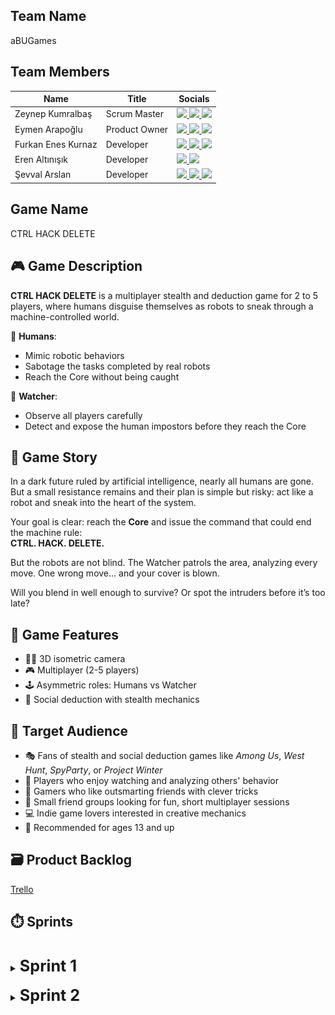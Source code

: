 ## Team Name
aBUGames

## Team Members

| Name               | Title          | Socials                                                                                                                                                                                                                                                                                                                                                                                                                                                                    |
|--------------------|----------------|----------------------------------------------------------------------------------------------------------------------------------------------------------------------------------------------------------------------------------------------------------------------------------------------------------------------------------------------------------------------------------------------------------------------------------------------------------------------------|
| Zeynep Kumralbaş   | Scrum Master   | <a href="https://www.linkedin.com/in/zeynep-kumralbas/"><img src="https://cdn.jsdelivr.net/gh/devicons/devicon/icons/linkedin/linkedin-original.svg" width="24"/>                  <a href="https://github.com/ZeynepKumralbas"><img src="https://cdn.jsdelivr.net/gh/devicons/devicon/icons/github/github-original.svg" width="24"/>       <a href="https://zeynepkumralbas.itch.io/"><img src="https://static.itch.io/images/itchio-textless-black.svg" width="24"/></a> |
| Eymen Arapoğlu     | Product Owner  | <a href="https://www.linkedin.com/in/eymen-arapo%C4%9Flu-3543a8262/"><img src="https://cdn.jsdelivr.net/gh/devicons/devicon/icons/linkedin/linkedin-original.svg" width="24"/>     <a href="https://github.com/Eymen179"><img src="https://cdn.jsdelivr.net/gh/devicons/devicon/icons/github/github-original.svg" width="24"/>              <a href="https://eymen179.itch.io/"><img src="https://static.itch.io/images/itchio-textless-black.svg" width="24"/></a>        |
| Furkan Enes Kurnaz | Developer      | <a href="https://www.linkedin.com/in/furkan-enes-kurnaz-906999236/"><img src="https://cdn.jsdelivr.net/gh/devicons/devicon/icons/linkedin/linkedin-original.svg" width="24"/>      <a href="https://github.com/FurkanEnesKurnaz"><img src="https://cdn.jsdelivr.net/gh/devicons/devicon/icons/github/github-original.svg" width="24"/>      <a href="https://furkankurnaz.itch.io/"><img src="https://static.itch.io/images/itchio-textless-black.svg" width="24"/></a>    |
| Eren Altınışık     | Developer      | <a href="https://www.linkedin.com/in/erenaltinisik/"><img src="https://cdn.jsdelivr.net/gh/devicons/devicon/icons/linkedin/linkedin-original.svg" width="24"/>                     <a href="https://github.com/goldenlight97"><img src="https://cdn.jsdelivr.net/gh/devicons/devicon/icons/github/github-original.svg" width="24"/>                                                                                                                                        |
| Şevval Arslan      | Developer      | <a href="https://www.linkedin.com/in/%C5%9Fevval-arslan-039526256/"><img src="https://cdn.jsdelivr.net/gh/devicons/devicon/icons/linkedin/linkedin-original.svg" width="24"/>      <a href="http://github.com/iamsevval"><img src="https://cdn.jsdelivr.net/gh/devicons/devicon/icons/github/github-original.svg" width="24"/>              <a href="https://sevvalarslan.itch.io"><img src="https://static.itch.io/images/itchio-textless-black.svg" width="24"/></a>     |


## Game Name
CTRL HACK DELETE

## 🎮 Game Description
**CTRL HACK DELETE** is a multiplayer stealth and deduction game  for 2 to 5 players, where humans disguise themselves as robots to sneak through a machine-controlled world.

👤 **Humans**:
- Mimic robotic behaviors
- Sabotage the tasks completed by real robots
- Reach the Core without being caught

🔎 **Watcher**:
- Observe all players carefully
- Detect and expose the human impostors before they reach the Core

## 📖 Game Story
In a dark future ruled by artificial intelligence, nearly all humans are gone.  
But a small resistance remains  and their plan is simple but risky: act like a robot and sneak into the heart of the system.

Your goal is clear: reach the **Core** and issue the command that could end the machine rule:  
**CTRL. HACK. DELETE.**

But the robots are not blind. The Watcher patrols the area, analyzing every move. 
One wrong move... and your cover is blown.

Will you blend in well enough to survive? Or spot the intruders before it’s too late?

## 🧩 Game Features
- 🧍‍♂️ 3D isometric camera  
- 🎮 Multiplayer (2-5 players)
- 🕹️ Asymmetric roles: Humans vs Watcher
- 🧠 Social deduction with stealth mechanics

## 🎯 Target Audience
- 🎭 Fans of stealth and social deduction games like *Among Us*, *West Hunt*, *SpyParty*, or *Project Winter*  
- 👀 Players who enjoy watching and analyzing others' behavior  
- 🧠 Gamers who like outsmarting friends with clever tricks  
- 👥 Small friend groups looking for fun, short multiplayer sessions  
- 💻 Indie game lovers interested in creative mechanics  
- 🔞 Recommended for ages 13 and up

## 🗃️ Product Backlog
[Trello](https://trello.com/invite/b/68582bb91c557a8922e77594/ATTIdcd19b358bfb2d774811755d1cf56501AEFE1FCE/yzta-bootcamp)

## ⏱️ Sprints
<br/>
<details>
  <summary><span style="font-size: 1.8em; font-weight: bold;"><strong> Sprint 1 </strong> </span></summary>
  <br/>

  <span style="font-size: 1.3em; font-weight: bold;"><strong>Sprint Notes:</strong></span>
  <ul>
    <li>The first sprint runs from 21.06.2025 to 06.07.2025.</li>
    <li>The team will spend the first 4 days deciding on the game and its core concept. Once finalized, development tasks will begin.</li>
    <li>WhatsApp is chosen for daily communication, and Slack will be used for meetings.</li>
    <li>Trello is selected as the project management tool.</li>
    <li>The Unity version 2022.3.62f1 is selected for development.</li>
    <li>All project-related documents-such as the GDD, assets, and useful tutorial links-are being collected in a shared drive, which will be made available here at the end of the project.</li>
    <li>Responsibilities, including coding/development and design tasks, are assigned and shared among team members for this sprint.</li>
      <li>
      The goals for this sprint include:
      <ul>
        <li>Finding character and environment assets related to the game concept,</li>
        <li>Setting up the multiplayer system and enabling 2-player control,</li>
        <li>Developing NPCs that move around randomly,</li>
        <li>Designing a basic game scene, and</li>
        <li>Creating the main menu.</li>
      </ul>
    </li>
    <li>
      By the end of the sprint, the team aims to deliver a playable multiplayer prototype, featuring:
      <ul>
        <li>Basic assets,</li>
        <li>A functional main menu, and</li>
        <li>NPCs that wander randomly within the game scene.</li>
      </ul>
    </li>
    <li> Potential risks include slower progress from team members who are currently working or attending job interviews.
    </li>
    <li>
      Project Structure & Planning:
      <ul>
        <li>User personas and user stories are documented alongside the project backlog in Trello.</li>
        <li>Each user story is linked to a user persona; each task is associated with a specific user story.</li>
        <li>All tasks are assigned to one of the three sprints based on development priorities.</li>
      </ul>
    </li>
  </ul>

  <span style="font-size: 1.3em; font-weight: bold;"><strong>Estimated Points to Complete:</strong></span>
    38/164

  <span style="font-size: 1.3em; font-weight: bold;"><strong>Point Completion Logic:</strong></span>
  To estimate the effort required for each task, we adopted the Fibonacci-based point system (1, 2, 3, 5, 8). We chose this approach because it effectively captures the relative complexity and inherent uncertainty of tasks better than strict time-based estimates.
  As a newly formed team working with unfamiliar systems-such as multiplayer networking, NPC behaviors, and synchronized interactions-we anticipate unpredictability in assessing task difficulty. The Fibonacci sequence’s increasing gaps allow us to naturally express this uncertainty by giving larger tasks proportionally greater weight.
  This method also promotes better communication and shared understanding within the team, as it encourages discussion about task scope and complexity rather than exact time predictions, which are often unreliable in our context. By focusing on relative effort instead of absolute hours, we can plan sprints more clearly, balance workloads more effectively, and adapt quickly as our knowledge improves throughout development.
  Overall, Fibonacci estimation aligns well with our team’s experience level and project nature, making it a practical and flexible choice for managing effort estimation.    

  <span style="font-size: 1.3em; font-weight: bold;"><strong>Daily Scrum:</strong></span>
  Daily updates and quick discussions are shared through WhatsApp, and meetings take place on Slack. <a href="https://github.com/ZeynepKumralbas/CtrlHackDelete/tree/main/ProjectManagement/Sprint1/DailyScrum" target="_blank">Sprint 1 Daily Scrum</a>

  <span style="font-size: 1.3em; font-weight: bold;"><strong>Sprint Board Update:</strong></span>
  Task categories on the Trello board are color-coded for clarity:

  <p align="center">
    <img src="https://raw.githubusercontent.com/ZeynepKumralbas/CtrlHackDelete/refs/heads/main/ProjectManagement/Sprint1/TrelloBoard/ColorLegend.png" alt="Trello Board Color Legend" style="width:50%;"  />
    <br/><em>Figure 1.1: Trello Board Color Legend</em>
  </p>

  <p align="center">
    <img src="https://raw.githubusercontent.com/ZeynepKumralbas/CtrlHackDelete/main/ProjectManagement/Sprint1/TrelloBoard/TrelloBoardUpdate.png" alt="Trello Board" width="400" />
    <br/><em>Figure 1.2: Trello Board</em>
  </p>

  <br/>
  <span style="font-size: 1.3em; font-weight: bold;"><strong>Game Status Screenshots:</strong></span>
  <br/>
  <br/>
  <p align="center">
    <img src="https://raw.githubusercontent.com/ZeynepKumralbas/CtrlHackDelete/main/ProjectManagement/Sprint1/GameStatusScreenshots/RobotAsset.png" alt="Robot Asset" width="400" />
    <br/><em>Figure 1.3: Robot Asset</em>
  </p>

  <p align="center">
    <img src="https://raw.githubusercontent.com/ZeynepKumralbas/CtrlHackDelete/main/ProjectManagement/Sprint1/GameStatusScreenshots/MenuFindRoom.png" alt="Find Room" width="400"/>
    <br/><em>Figure 1.4: Find Room Menu</em>
  </p>

  <p align="center">
    <img src="https://raw.githubusercontent.com/ZeynepKumralbas/CtrlHackDelete/main/ProjectManagement/Sprint1/GameStatusScreenshots/MenuTeamSelection.png" alt="Team Selection Menu" width="400"/>
    <br/><em>Figure 1.5: Team Selection Menu</em>
  </p>

  <p align="center">
    <img src="https://raw.githubusercontent.com/ZeynepKumralbas/CtrlHackDelete/main/ProjectManagement/Sprint1/GameStatusScreenshots/GameWith2OnlinePlayers.png" alt="Game Scene with 2 Online Players" width="400"/>
    <br/><em>Figure 1.6: Game Scene with 2 Online Players</em>
  </p>

  <p align="center">
    <img src="https://raw.githubusercontent.com/ZeynepKumralbas/CtrlHackDelete/main/ProjectManagement/Sprint1/GameStatusScreenshots/NPCsWanderingAround.png" alt="NPCs Wandering Around" width="400"/>
    <br/><em>Figure 1.7: NPCs Wandering Around</em>
  </p>
    
  <br/>
  <span style="font-size: 1.3em; font-weight: bold;"><strong>Sprint Review:</strong></span>
  During Sprint 1, the team aimed to build the foundation of the game by setting up the multiplayer infrastructure, implementing character control, NPC movement, developing the team selection menu, and designing the main menu.
  Most of the planned goals were successfully completed and integrated into a playable prototype. Minor bugs remain, which will be addressed in Sprint 2.
  Due to limited availability of some team members, caused by ongoing work or interview commitments, the team was able to complete 31 out of the estimated 38 points for this sprint, still covering nearly all core objectives.

  <br/>
  <br/>
  <span style="font-size: 1.3em; font-weight: bold;"><strong>Sprint Retrospective:</strong></span>
  During this sprint, the team collaborated effectively and successfully met most of the planned goals. However, two main challenges were identified:
  <ul>
    <li><strong>File Management:</strong> Some difficulties occurred during merge operations due to inconsistent or unclear file naming conventions. A clearer and unified naming strategy will be adopted for future work.</li>
    <li><strong>Time Constraints:</strong> Certain members had limited availability due to professional responsibilities. To address this, one team member has been assigned to support their workload-particularly focusing on UI/design tasks-in the upcoming sprint.</li>
  </ul>
  <p>These insights will help guide improvements in workflow and collaboration throughout the rest of the project.</p>
  </details>


<br/>
<details>
  <summary><span style="font-size: 1.8em; font-weight: bold;"><strong> Sprint 2 </strong> </span></summary>
  <br/>

  <span style="font-size: 1.3em; font-weight: bold;"><strong>Sprint Notes:</strong></span>
  <ul>
    <li>The second sprint runs from 07.07.2025 to 20.07.2025.</li>
    <li>The team decided to meet daily to speed up the development process and resolve blockers more efficiently.</li>
    <li>WhatsApp is used for daily updates, while Slack is used for regular meetings.<li>
      The goals for this sprint include:
      <ul>
        <li>Testing the game developed during Sprint 1 and fixing any identified bugs,</li>
        <li>Developing the Watcher role and its interaction with players,</li>
        <li>Implementing the player sabotage mechanic towards the Watcher,</li>
        <li>Creating task-based NPCs with animation support,</li>
        <li>Designing and refining the game scene, and</li>
        <li>Improving the main menu UI.</li>
      </ul>
    <li>
      By the end of the sprint, the team aims to deliver a playable multiplayer prototype, featuring:
      <ul>
        <li>Player and Watcher interaction,</li>
        <li>Task-based NPCs functioning within the game scene,</li>
        <li>A fully designed and functional main menu, and</li>
        <li>A complete game environment where the main gameplay takes place.</li>
      </ul>
    </li>
  <li> Potential risks include slower progress from the team members who are currently working.

    
  </ul>

  <span style="font-size: 1.3em; font-weight: bold;"><strong>Estimated Points to Complete:</strong></span>
   78/133

  <span style="font-size: 1.3em; font-weight: bold;"><strong>Point Completion Logic:</strong></span>
  The task points were estimated using the Fibonacci-based point system.
  A total of 133 points remain across Sprint 2 and Sprint 3.
  For this sprint, 78 points were planned, including 6 points carried over from Sprint 1 and 72 points newly assigned to Sprint 2.

  <span style="font-size: 1.3em; font-weight: bold;"><strong>Daily Scrum:</strong></span>
  Daily updates and quick discussions are shared through WhatsApp, and meetings take place on Slack. <a href="https://github.com/ZeynepKumralbas/CtrlHackDelete/tree/main/ProjectManagement/Sprint2/DailyScrum" target="_blank">Sprint 2 Daily Scrum</a>

  <span style="font-size: 1.3em; font-weight: bold;"><strong>Sprint Board Update:</strong></span>
  Task categories on the Trello board are updated. Color-coding is used to clearly indicate task status and priority:
  <p align="center">
    <img src="https://raw.githubusercontent.com/ZeynepKumralbas/CtrlHackDelete/refs/heads/main/ProjectManagement/Sprint2/TrelloBoard/ColorLegend.png" alt="Trello Board Color Legend" style="width:50%;"  />
    <br/><em>Figure 2.1: Trello Board Color Legend</em>
  </p>

  <p align="center">
    <img src="https://raw.githubusercontent.com/ZeynepKumralbas/CtrlHackDelete/refs/heads/main/ProjectManagement/Sprint2/TrelloBoard/TrelloBoardUpdate.png" alt="Trello Board Color Legend" style="width:50%;"  />
    <br/><em>Figure 2.1: Trello Board</em>
  </p>

  <br/>
  <span style="font-size: 1.3em; font-weight: bold;"><strong>Game Status Screenshots:</strong></span>
  <br/>
  <br/>

  <p align="center">
    <img src="https://raw.githubusercontent.com/ZeynepKumralbas/CtrlHackDelete/refs/heads/main/ProjectManagement/Sprint2/GameStatusScreenshots/WatcherAndRobotAssets.png" alt="Robot Asset" width="400" />
    <br/><em>Figure 2.3: Watcher and Robot Asset</em>
  </p>

  <p align="center">
    <img src="https://raw.githubusercontent.com/ZeynepKumralbas/CtrlHackDelete/refs/heads/main/ProjectManagement/Sprint2/GameStatusScreenshots/MainMenu.jpeg" alt="Robot Asset" width="400" />
    <br/><em>Figure 2.4: Main Menu</em>
  </p>

  <p align="center">
    <img src="https://raw.githubusercontent.com/ZeynepKumralbas/CtrlHackDelete/refs/heads/main/ProjectManagement/Sprint2/GameStatusScreenshots/TeamSelection.jpeg" alt="Robot Asset" width="400" />
    <br/><em>Figure 2.5: Team Selection Menu</em>
  </p>

  <p align="center">
    <img src="https://raw.githubusercontent.com/ZeynepKumralbas/CtrlHackDelete/refs/heads/main/ProjectManagement/Sprint2/GameStatusScreenshots/WatcherSabotage1.png" alt="Robot Asset" width="400" />
    <br/><em>Figure 2.6: Human Sabotage 1 to Watcher</em>
  </p>

  <p align="center">
    <img src="https://raw.githubusercontent.com/ZeynepKumralbas/CtrlHackDelete/refs/heads/main/ProjectManagement/Sprint2/GameStatusScreenshots/WatcherSabotage2.png" alt="Robot Asset" width="400" />
    <br/><em>Figure 2.7: Human Sabotage 2 to Watcher</em>
  </p>

  <p align="center">
    <img src="https://raw.githubusercontent.com/ZeynepKumralbas/CtrlHackDelete/refs/heads/main/ProjectManagement/Sprint2/GameStatusScreenshots/WatcherSabotage3.png" alt="Robot Asset" width="400" />
    <br/><em>Figure 2.8: Human Sabotage 3 to Watcher</em>
  </p>

  <p align="center">
    <img src="https://raw.githubusercontent.com/ZeynepKumralbas/CtrlHackDelete/refs/heads/main/ProjectManagement/Sprint2/GameStatusScreenshots/TaskBasedNPC.png" alt="Robot Asset" width="400" />
    <br/><em>Figure 2.9: Task-based NPCs</em>
  </p>

  <p align="center">
    <img src="http://raw.githubusercontent.com/ZeynepKumralbas/CtrlHackDelete/refs/heads/main/ProjectManagement/Sprint2/GameStatusScreenshots/GameScene.png" alt="Robot Asset" width="400" />
    <br/><em>Figure 2.10: Basic Game Scene</em>
  </p>

  <br/>
  <span style="font-size: 1.3em; font-weight: bold;"><strong>Sprint Review:</strong></span>
    The team aimed to implement Watcher control mechanics, task-based NPCs, the sabotage system, enhancements to the main menu and designing the environment.
    Most of the planned goals were successfully completed and integrated into the game. A new playable prototype now includes NPCs with basic task-based behaviors and Watcher-player interactions.
    Minor bugs and optimization issues were noted and will be addressed during Sprint 3.
    Some tasks planned for Sprint 2 could not be completed due to the environment not being fully implemented.
    All remaining tasks from Sprint 1 have been completed.
    The team was able to complete 57 out of the estimated 78 points for this sprint.
  <br/>
  <br/>
  <span style="font-size: 1.3em; font-weight: bold;"><strong>Sprint Retrospective:</strong></span>
  <ul>  
    <li>The team maintained strong collaboration, and daily communication helped resolve blockers quickly.</li>
    <li>As development progressed and the need for multiple developers to now work within the same scene, potential merge conflicts became a concern.</li>
    <li>To minimize these conflicts, the team decided to work with modular prefabs inside the shared scene, allowing individual components to be edited independently.</li>
    <li>The remaining tasks from Sprint 2 have been prioritized and are scheduled for completion in the early days of Sprint 3.</li>
  </ul>
</details>

